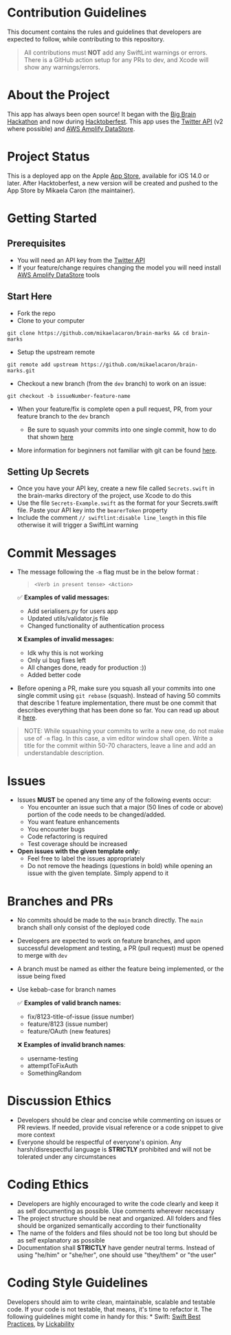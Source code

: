 # Contribution Guidelines
This document contains the rules and guidelines that developers are expected to follow, while contributing to this repository.

> All contributions must **NOT** add any SwiftLint warnings or errors. There is a GitHub action setup for any PRs to dev, and Xcode will show any warnings/errors.

# About the Project
This app has always been open source! It began with the [Big Brain Hackathon](https://bigbrainhacks.com) and now during [Hacktoberfest](https://hacktoberfest.digitalocean.com). This app uses the [Twitter API](https://developer.twitter.com/en/docs/twitter-api/getting-started/getting-access-to-the-twitter-api) (v2 where possible) and [AWS Amplify DataStore](https://docs.amplify.aws/start/q/integration/ios/).

# Project Status
This is a deployed app on the Apple [App Store](https://apps.apple.com/us/app/brain-marks/id1577423925), available for iOS 14.0 or later. After Hacktoberfest, a new version will be created and pushed to the App Store by Mikaela Caron (the maintainer).

# Getting Started
## Prerequisites
* You will need an API key from the [Twitter API](https://developer.twitter.com/en/docs/twitter-api/getting-started/getting-access-to-the-twitter-api)
* If your feature/change requires changing the model you will need install [AWS Amplify DataStore](https://docs.amplify.aws/start/q/integration/ios/) tools
## Start Here
* Fork the repo
* Clone to your computer

`git clone https://github.com/mikaelacaron/brain-marks && cd brain-marks`

* Setup the upstream remote

`git remote add upstream https://github.com/mikaelacaron/brain-marks.git`

* Checkout a new branch (from the `dev` branch) to work on an issue:

`git checkout -b issueNumber-feature-name`

* When your feature/fix is complete open a pull request, PR, from your feature branch to the `dev` branch
  * Be sure to squash your commits into one single commit, how to do that shown [here]([here](https://www.internalpointers.com/post/squash-commits-into-one-git))

* More information for beginners not familiar with git can be found [here](https://hacktoberfest.digitalocean.com/resources).

## Setting Up Secrets
* Once you have your API key, create a new file called `Secrets.swift` in the brain-marks directory of the project, use Xcode to do this
* Use the file `Secrets-Example.swift` as the format for your Secrets.swift file. Paste your API key into the `bearerToken` property
* Include the comment `// swiftlint:disable line_length` in this file otherwise it will trigger a SwiftLint warning

# Commit Messages

* The message following the `-m` flag must be in the below format : 
  > `<Verb in present tense> <Action>`
  
  ✅ **Examples of valid messages:**
  * Add serialisers.py for users app
  * Updated utils/validator.js file
  * Changed functionality of authentication process
  
  ❌ **Examples of invalid messages:**
  * Idk why this is not working
  * Only ui bug fixes left
  * All changes done, ready for production :))
  * Added better code
  
* Before opening a PR, make sure you squash all your commits into one single commit using `git rebase` (squash). Instead of having 50 commits that describe 1 feature implementation, there must be one commit that describes everything that has been done so far. You can read up about it [here](https://www.internalpointers.com/post/squash-commits-into-one-git).
> NOTE: While squashing your commits to write a new one, do not make use of `-m` flag. In this case, a vim editor window shall open. Write a title for the commit within 50-70 characters, leave a line and add an understandable description.

# Issues

* Issues **MUST** be opened any time any of the following events occur:
    * You encounter an issue such that a major (50 lines of code or above) portion of the code needs to be changed/added.
    * You want feature enhancements
    * You encounter bugs
    * Code refactoring is required
    * Test coverage should be increased
* **Open issues with the given template only:**
    * Feel free to label the issues appropriately
    * Do not remove the headings (questions in bold) while opening an issue with the given template. Simply append to it

# Branches and PRs

* No commits should be made to the `main` branch directly. The `main` branch shall only consist of the deployed code
* Developers are expected to work on feature branches, and upon successful development and testing, a PR (pull request) must be opened to merge with `dev`
* A branch must be named as either the feature being implemented, or the issue being fixed
* Use kebab-case for branch names

  ✅ **Examples of valid branch names:**
  * fix/8123-title-of-issue (issue number)
  * feature/8123 (issue number)
  * feature/OAuth (new features)
  
  ❌ **Examples of invalid branch names**:
  * username-testing
  * attemptToFixAuth
  * SomethingRandom

# Discussion Ethics

* Developers should be clear and concise while commenting on issues or PR reviews. If needed, provide visual reference or a code snippet to give more context
* Everyone should be respectful of everyone's opinion. Any harsh/disrespectful language is **STRICTLY** prohibited and will not be tolerated under any circumstances

# Coding Ethics

* Developers are highly encouraged to write the code clearly and keep it as self documenting as possible. Use comments wherever necessary
* The project structure should be neat and organized. All folders and files should be organized semantically according to their functionality
* The name of the folders and files should not be too long but should be as self explanatory as possible
*  Documentation shall **STRICTLY** have gender neutral terms. Instead of using "he/him" or "she/her", one should use "they/them" or "the user"

# Coding Style Guidelines

Developers should aim to write clean, maintainable, scalable and testable code. If your code is not testable, that means, it's time to refactor it. The following guidelines might come in handy for this:
    * Swift: [Swift Best Practices](https://github.com/Lickability/swift-best-practices), by [Lickability](https://github.com/Lickability)